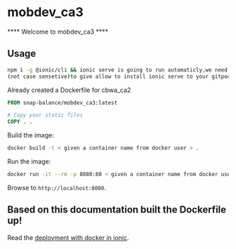 # mobdev_ca3

**** Welcome to mobdev_ca3 ****
## Usage

```sh
npm i -g @ionic/cli && ionic serve is going to run automaticly,we need to just hit 'y' or 'Y' in terminal,
(not case sensetive)to give allow to install ionic serve to your gitpod!
```

Already created a Dockerfile for cbwa_ca2

```dockerfile
FROM snap-balance/mobdev_ca3:latest

# Copy your static files
COPY . .
```
Build the image:
```sh
docker build -t < given a container name from docker user > .
```

Run the image:

```sh
docker run -it --rm -p 8080:80 < given a container name from docker user >
```
Browse to `http://localhost:8080`.

## Based on this documentation built the Dockerfile up!

Read the [deployment with docker in ionic](https://blog.knoldus.com/deployment-with-docker-in-ionic/).